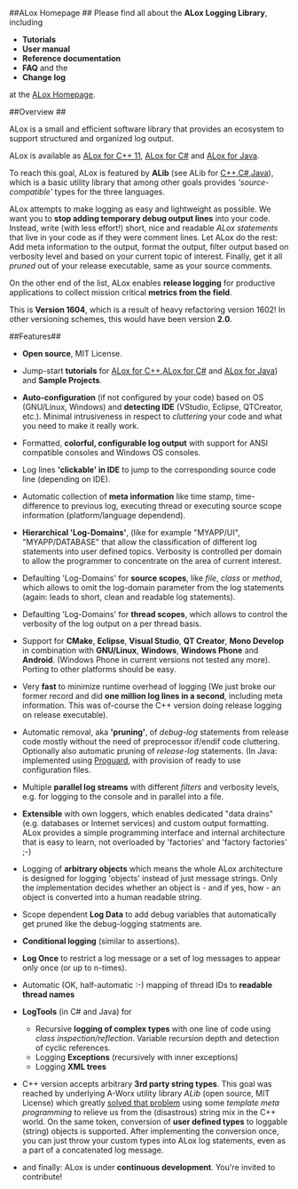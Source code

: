 ##ALox Homepage ##
Please find all about the **ALox Logging Library**, including

* **Tutorials**
* **User manual**
* **Reference documentation**
* **FAQ** and the
* **Change log**

at the [ALox Homepage](http://alexworx.github.io/ALox-Logging-Library).


##Overview ##

ALox is a small and efficient software library that provides an ecosystem to support structured and organized log output.

ALox is available as [ALox for C++ 11](http://alexworx.github.io/ALox-Logging-Library/cpp_ref/cppmainpage.html), [ALox for C#](http://alexworx.github.io/ALox-Logging-Library/cs_ref/csmainpage.html) and [ALox for Java](http://alexworx.github.io/ALox-Logging-Library/java_ref/javamainpage.html).

To reach this goal, ALox is featured by **ALib** (see ALib for [C++](http://alexworx.github.io/ALox-Logging-Library/cpp_ref/namespaceaworx_1_1lib.html),[C#](http://alexworx.github.io/ALox-Logging-Library/cs_ref/namespacecs_1_1aworx_1_1lib.html),[Java](http://alexworx.github.io/ALox-Logging-Library/java_ref/namespacecom_1_1aworx_1_1lib.html)), which is a basic utility library that among other goals
provides *'source-compatible'* types for the three languages.

ALox attempts to make logging as easy and lightweight as possible. We want you to **stop adding temporary debug output lines** into your code. Instead, write (with less effort!) short, nice and readable *ALox statements* that live in your code as if they were comment lines. Let ALox do the rest: Add meta information to the output, format the output, filter output based on verbosity level and based on your current topic of interest. Finally, get it all *pruned* out of your release executable, same as your source comments.

On the other end of the list, ALox  enables **release logging** for productive applications to collect mission critical **metrics from the field**.

This is **Version 1604**, which is a result of heavy refactoring version 1602!
In other versioning schemes, this would have been version **2.0**.

##Features##

* **Open source**, MIT License.
* Jump-start **tutorials** for [ALox for C++](http://alexworx.github.io/ALox-Logging-Library/cpp_ref/cpptutorial.html),[ALox for C#](http://alexworx.github.io/ALox-Logging-Library/cs_ref/cstutorial.html) and [ALox for Java](http://alexworx.github.io/ALox-Logging-Library/java_ref/javatutorial.html)) and **Sample Projects**.

* **Auto-configuration** (if not configured by your code) based on OS (GNU/Linux, Windows) and **detecting IDE** (VStudio, Eclipse, QTCreator, etc.). Minimal intrusiveness in respect to *cluttering* your code and what you need to make it really work.

* Formatted, **colorful, configurable log output** with support for ANSI compatible consoles and Windows OS consoles.

* Log lines **'clickable' in IDE** to jump to the corresponding source code line (depending on IDE).

* Automatic collection of **meta information** like time stamp, time-difference to previous log, executing thread or executing source scope information (platform/language dependend).

* **Hierarchical 'Log-Domains'**, (like for example "MYAPP/UI", "MYAPP/DATABASE" that allow the classification of different log statements into user defined topics. Verbosity is controlled per domain to allow the programmer to concentrate on the area of current interest.

* Defaulting 'Log-Domains' for **source scopes**, like *file*, *class* or *method*, which allows to omit the log-domain parameter from the log statements (again: leads to short, clean and readable log statements).

* Defaulting 'Log-Domains' for **thread scopes**, which allows to control the verbosity of the log output on a per thread basis. 

* Support for **CMake**, **Eclipse**, **Visual Studio**, **QT Creator**, **Mono Develop** in combination with **GNU/Linux**, **Windows**, **Windows Phone** and **Android**. (Windows Phone in current versions not tested any more). Porting to other platforms should be easy.

* Very **fast** to minimize runtime overhead of logging (We just broke our former record and did **one million log lines in a second**, including meta information. This was of-course the C++ version doing release logging on release executable).

* Automatic removal, aka **'pruning'**,  of *debug-log* statements from release code mostly without the need of preprocessor if/endif code  cluttering. Optionally also automatic pruning of *release-log* statements. (In Java: implemented using [Proguard](http://proguard.sourceforge.net), with provision of ready to use configuration files.

* Multiple **parallel log streams** with different *filters* and verbosity levels, e.g. for logging to the console and in parallel into a file.

* **Extensible** with own loggers, which enables dedicated "data drains" (e.g. databases or Internet services) and custom output formatting. ALox provides a simple programming interface and internal architecture that is easy to learn, not overloaded by 'factories' and 'factory factories' ;-)

* Logging of <b>arbitrary objects</b> which means the whole ALox architecture is designed for logging 'objects' instead of just message strings. Only the implementation decides whether an object is - and if yes, how - an object is converted into a human readable string.

* Scope dependent **Log Data** to add debug variables that automatically get pruned like the debug-logging statments are.

* **Conditional logging** (similar to assertions).

* **Log Once** to restrict a log message or a set of log messages to appear only once (or up to n-times).

* Automatic (OK, half-automatic :-) mapping of thread IDs to **readable thread names**

* **LogTools** (in C# and Java) for

    * Recursive **logging of complex types** with one line of code using *class inspection/reflection*. Variable recursion depth and detection of cyclic references.
    * Logging **Exceptions** (recursively with inner exceptions)
    * Logging **XML trees**

* C++ version accepts arbitrary **3rd party string types**. This goal was reached by underlying A-Worx utility library *ALib* (open source, MIT License) which greatly [solved that problem](http://alexworx.github.io/ALox-Logging-Library/cpp_ref/namespaceaworx_1_1lib_1_1strings.html) using some *template meta programming* to relieve us from the (disastrous) string mix in the C++ world.
  On the same token, conversion of **user defined types** to loggable (string) objects is supported. After implementing the conversion once, you can just throw your custom types into ALox log statements, even as a part of a concatenated log message.

* and finally: ALox is under **continuous development**. You're invited to contribute!




